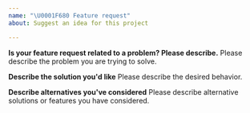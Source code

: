 ```yaml
---
name: "\U0001F680 Feature request"
about: Suggest an idea for this project

---
```


<!--
Thank you for suggesting an idea to make Magic better.

Please fill in as much of the template below as you're able.
-->

**Is your feature request related to a problem? Please describe.**
Please describe the problem you are trying to solve.

**Describe the solution you'd like**
Please describe the desired behavior.

**Describe alternatives you've considered**
Please describe alternative solutions or features you have considered.
